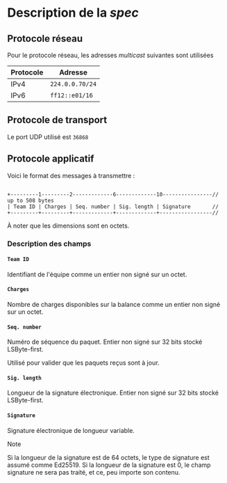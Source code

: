 # Description de la *spec*

## Protocole réseau

Pour le protocole réseau, les adresses *multicast* suivantes sont utilisées

| Protocole | Adresse         |
|-----------|-----------------|
| IPv4      | `224.0.0.70/24` |
| IPv6      | `ff12::e01/16`  |

## Protocole de transport

Le port UDP utilisé est `36868`

## Protocole applicatif

Voici le format des messages à transmettre :

```

+---------1---------2-------------6-------------10----------------// up to 508 bytes
| Team ID | Charges | Seq. number | Sig. length | Signature       // 
+---------+---------+-------------+-------------+-----------------//

```

À noter que les dimensions sont en octets.

### Description des champs

#### `Team ID`

Identifiant de l'équipe comme un entier non signé sur un octet.

#### `Charges`

Nombre de charges disponibles sur la balance comme un entier non signé sur un octet.

#### `Seq. number`

Numéro de séquence du paquet. Entier non signé sur 32 bits stocké LSByte-first.

Utilisé pour valider que les paquets reçus sont à jour.

#### `Sig. length`

Longueur de la signature électronique. Entier non signé sur 32 bits stocké LSByte-first.

#### `Signature`

Signature électronique de longueur variable.

> [!NOTE]
> Si la longueur de la signature est de 64 octets, le type de signature est assumé comme Ed25519.
> Si la longueur de la signature est 0, le champ signature ne sera pas traité, et ce, peu importe son contenu.
